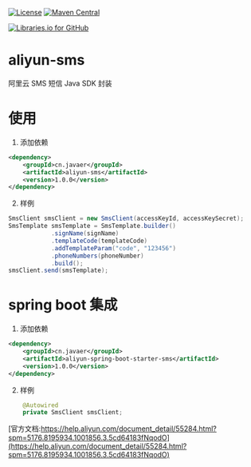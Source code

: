 [![License](https://img.shields.io/badge/License-Apache%202.0-blue.svg)](https://opensource.org/licenses/Apache-2.0)
[![Maven Central](https://maven-badges.herokuapp.com/maven-central/cn.javaer/aliyun-sms-parent/badge.svg)](https://maven-badges.herokuapp.com/maven-central/cn.javaer/aliyun-oss)

[![Libraries.io for GitHub](https://img.shields.io/librariesio/github/cn-src/aliyun-oss-parent.svg)](https://libraries.io/github/cn-src/aliyun-oss-parent)
# aliyun-sms
阿里云 SMS 短信 Java SDK 封装

# 使用
1. 添加依赖
``` xml
<dependency>
    <groupId>cn.javaer</groupId>
    <artifactId>aliyun-sms</artifactId>
    <version>1.0.0</version>
</dependency>
```

2. 样例
```java
SmsClient smsClient = new SmsClient(accessKeyId, accessKeySecret);
SmsTemplate smsTemplate = SmsTemplate.builder()
            .signName(signName)
            .templateCode(templateCode)
            .addTemplateParam("code", "123456")
            .phoneNumbers(phoneNumber)
            .build();
smsClient.send(smsTemplate);            
```

# spring boot 集成
1. 添加依赖
``` xml
<dependency>
    <groupId>cn.javaer</groupId>
    <artifactId>aliyun-spring-boot-starter-sms</artifactId>
    <version>1.0.0</version>
</dependency>
```

2. 样例
```java
    @Autowired
    private SmsClient smsClient;
```

[官方文档:https://help.aliyun.com/document_detail/55284.html?spm=5176.8195934.1001856.3.5cd64183fNqodO](https://help.aliyun.com/document_detail/55284.html?spm=5176.8195934.1001856.3.5cd64183fNqodO)
